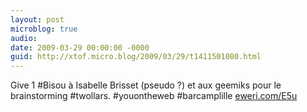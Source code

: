 ```yaml
---
layout: post
microblog: true
audio: 
date: 2009-03-29 00:00:00 -0000
guid: http://xtof.micro.blog/2009/03/29/t1411501080.html
---
```

Give 1 #Bisou à Isabelle Brisset (pseudo ?) et aux geemiks pour le brainstorming #twollars. #youontheweb #barcamplille  [eweri.com/E5u](http://eweri.com/E5u)
